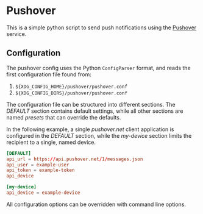 # Pushover

This is a simple python script to send push notifications using the
[Pushover](https://pushover.net/) service.


## Configuration

The pushover config uses the Python `ConfigParser` format, and reads
the first configuration file found from:

1. `${XDG_CONFIG_HOME}/pushover/pushover.conf`
2. `${XDG_CONFIG_DIRS}/pushover/pushover.conf`


The configuration file can be structured into different sections.  The *DEFAULT*
section contains default settings, while all other sections are named *presets*
that can override the defaults.

In the following example, a single *pushover.net* client application is
configured in the *DEFAULT* section, while the *my-device* section limits the
recipient to a single, named device.

```conf
[DEFAULT]
api_url = https://api.pushover.net/1/messages.json
api_user = example-user
api_token = example-token
api_device

[my-device]
api_device = example-device
```

All configuration options can be overridden with command line options.
